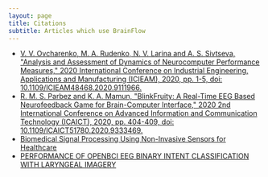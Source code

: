 ```yaml
---
layout: page
title: Citations
subtitle: Articles which use BrainFlow 
---
```


* [V. V. Ovcharenko, M. A. Rudenko, N. V. Larina and A. S. Sivtseva, "Analysis and Assessment of Dynamics of Neurocomputer Performance Measures," 2020 International Conference on Industrial Engineering, Applications and Manufacturing (ICIEAM), 2020, pp. 1-5, doi: 10.1109/ICIEAM48468.2020.9111966.](https://ieeexplore.ieee.org/abstract/document/9111966?casa_token=UCkGp90EJgUAAAAA:6Bv1V5K2UKlVcKfkNrYQq0Q3eJszLgGFmyrCXeRdKcGP4CWEiCRBeuA1rE50oBc24UwuAmQtUS78)
* [R. M. S. Parbez and K. A. Mamun, "BlinkFruity: A Real-Time EEG Based Neurofeedback Game for Brain-Computer Interface," 2020 2nd International Conference on Advanced Information and Communication Technology (ICAICT), 2020, pp. 404-409, doi: 10.1109/ICAICT51780.2020.9333469.](https://ieeexplore.ieee.org/abstract/document/9333469?casa_token=I4qKhmehrTsAAAAA:d6liiqB5yHMfAJIViHUoKLx07NnRXHdR2iKWnn-WkcTs79oHw8jlIJ715QdHkSAfl16EGIiWOs8Y)
* [Biomedical Signal Processing Using Non-Invasive Sensors for Healthcare](https://www.hindawi.com/journals/jhe/2021/5535810/)
* [PERFORMANCE OF OPENBCI EEG BINARY INTENT
CLASSIFICATION WITH LARYNGEAL IMAGERY](https://arxiv.org/pdf/2107.00045.pdf)
